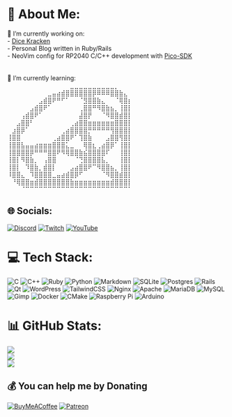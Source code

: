 # 💫 About Me:
🔭 I’m currently working on: <br>- [Dice Kracken](https://github.com/LostinTimeandspaceYT/DiceKracken/tree/master/v0.2)<br>- Personal Blog written in Ruby/Rails<br>- NeoVim config for RP2040 C/C++ development with [Pico-SDK](https://github.com/raspberrypi/pico-sdk)<br><br><br>🌱 I’m currently learning:<br>⠀⠀⠀⠀⠀⠀⠀⠀⠀⠀⠀⠀⠀⠀⣀⣀⣀⣀⣀⣀⣀⣀⣀⣀⡀⠀⠀⠀<br>⠀⠀⠀⠀⠀⠀⠀⠀⠀⣀⣤⣴⣾⣿⣿⣿⣿⣿⣿⡿⠿⠿⠿⣿⣿⣷⣄⠀<br>⠀⠀⠀⠀⠀⠀⠀⣠⣾⣿⠟⠛⠋⠁⠀⠀⠈⣻⣿⣿⣷⣄⠀⠀⠈⢿⣿⡆<br>⠀⠀⠀⠀⠀⣠⣾⣿⠟⠁⠀⠀⠀⠀⠀⠀⢀⣿⣿⠛⠻⣿⣷⣦⡀⢸⣿⡇<br>⠀⠀⠀⢠⣾⣿⠟⠁⠀⠀⠀⠀⠀⠀⠀⠀⣼⣿⡟⠀⠀⠈⠻⣿⣿⣾⣿⡇<br>⠀⠀⣠⣿⣿⠃⠀⠀⠀⠀⠀⠀⠀⠀⢀⣴⣿⣿⣶⣶⣶⣶⣶⣶⣿⣿⣿⡇<br>⠀⣰⣿⡿⠁⠀⠀⠀⠀⠀⠀⠀⢀⣴⣿⣿⣿⣿⡛⠛⠛⠛⠛⢻⣿⣿⣿⡇<br>⢸⣿⣿⠀⠀⠀⠀⠀⠀⠀⢀⣴⣿⣿⠟⠁⢹⣿⣷⠀⠀⠀⣠⣿⣿⢻⣿⡇<br>⢸⣿⣿⣧⣤⣤⣴⣶⣶⣶⣿⣿⣿⣅⣀⠀⠀⢿⣿⣆⢀⣴⣿⡿⠁⢸⣿⡇<br>⢸⣿⣿⣿⣿⡿⠛⠛⠛⣿⣿⠟⠻⢿⣿⣿⣷⣮⣿⣿⣿⣿⠏⠀⠀⢸⣿⡇<br>⢸⣿⡇⠻⣿⣷⡀⠀⢠⣿⣿⠀⠀⠀⠀⠈⢙⣿⣿⣿⣿⣧⡀⠀⠀⢸⣿⡇<br>⢸⣿⡇⠀⠹⣿⣷⡀⣾⣿⡇⠀⠀⠀⣠⣴⣿⣿⠟⠉⠻⣿⣿⣦⡀⢸⣿⡇<br>⠸⣿⣿⣄⠀⠹⣿⣿⣿⣿⣀⣤⣴⣾⣿⡿⠋⠀⠀⠀⠀⠈⠻⣿⣿⣾⣿⡇<br>⠀⠘⢿⣿⣿⣶⣾⣿⣿⣿⣿⣿⣿⣿⣷⣶⣶⣶⣶⣶⣶⣶⣶⣾⣿⣿⣿⡇<br>⠀⠀⠀⠈⠉⠉⠉⠉⠉⠉⠉⠉⠉⠉⠉⠉⠉⠉⠉⠉⠉⠉⠉⠉⠉⠉⠉⠁<br>


## 🌐 Socials:
[![Discord](https://img.shields.io/badge/Discord-%237289DA.svg?logo=discord&logoColor=white)](https://discord.gg/twAzPsg) [![Twitch](https://img.shields.io/badge/Twitch-%239146FF.svg?logo=Twitch&logoColor=white)](https://twitch.tv/greatoldonesgaming) [![YouTube](https://img.shields.io/badge/YouTube-%23FF0000.svg?logo=YouTube&logoColor=white)](https://youtube.com/@TheGreatOldOnesGaming) 

# 💻 Tech Stack:
![C](https://img.shields.io/badge/c-%2300599C.svg?style=for-the-badge&logo=c&logoColor=white) ![C++](https://img.shields.io/badge/c++-%2300599C.svg?style=for-the-badge&logo=c%2B%2B&logoColor=white) ![Ruby](https://img.shields.io/badge/ruby-%23CC342D.svg?style=for-the-badge&logo=ruby&logoColor=white) ![Python](https://img.shields.io/badge/python-3670A0?style=for-the-badge&logo=python&logoColor=ffdd54) ![Markdown](https://img.shields.io/badge/markdown-%23000000.svg?style=for-the-badge&logo=markdown&logoColor=white) ![SQLite](https://img.shields.io/badge/sqlite-%2307405e.svg?style=for-the-badge&logo=sqlite&logoColor=white) ![Postgres](https://img.shields.io/badge/postgres-%23316192.svg?style=for-the-badge&logo=postgresql&logoColor=white) ![Rails](https://img.shields.io/badge/rails-%23CC0000.svg?style=for-the-badge&logo=ruby-on-rails&logoColor=white) ![Qt](https://img.shields.io/badge/Qt-%23217346.svg?style=for-the-badge&logo=Qt&logoColor=white) ![WordPress](https://img.shields.io/badge/WordPress-%23117AC9.svg?style=for-the-badge&logo=WordPress&logoColor=white) ![TailwindCSS](https://img.shields.io/badge/tailwindcss-%2338B2AC.svg?style=for-the-badge&logo=tailwind-css&logoColor=white) ![Nginx](https://img.shields.io/badge/nginx-%23009639.svg?style=for-the-badge&logo=nginx&logoColor=white) ![Apache](https://img.shields.io/badge/apache-%23D42029.svg?style=for-the-badge&logo=apache&logoColor=white) ![MariaDB](https://img.shields.io/badge/MariaDB-003545?style=for-the-badge&logo=mariadb&logoColor=white) ![MySQL](https://img.shields.io/badge/mysql-%2300000f.svg?style=for-the-badge&logo=mysql&logoColor=white) ![Gimp](https://img.shields.io/badge/Gimp-657D8B?style=for-the-badge&logo=gimp&logoColor=FFFFFF) ![Docker](https://img.shields.io/badge/docker-%230db7ed.svg?style=for-the-badge&logo=docker&logoColor=white) ![CMake](https://img.shields.io/badge/CMake-%23008FBA.svg?style=for-the-badge&logo=cmake&logoColor=white) ![Raspberry Pi](https://img.shields.io/badge/-RaspberryPi-C51A4A?style=for-the-badge&logo=Raspberry-Pi) ![Arduino](https://img.shields.io/badge/-Arduino-00979D?style=for-the-badge&logo=Arduino&logoColor=white)
# 📊 GitHub Stats:
![](https://github-readme-stats.vercel.app/api?username=LostinTimeandspaceYT&theme=shades-of-purple&hide_border=false&include_all_commits=false&count_private=false)<br/>
![](https://github-readme-streak-stats.herokuapp.com/?user=LostinTimeandspaceYT&theme=shades-of-purple&hide_border=false)<br/>
![](https://github-readme-stats.vercel.app/api/top-langs/?username=LostinTimeandspaceYT&theme=shades-of-purple&hide_border=false&include_all_commits=false&count_private=false&layout=compact)

  ## 💰 You can help me by Donating
  [![BuyMeACoffee](https://img.shields.io/badge/Buy%20Me%20a%20Coffee-ffdd00?style=for-the-badge&logo=buy-me-a-coffee&logoColor=black)](https://buymeacoffee.com/lostintimeandspace) [![Patreon](https://img.shields.io/badge/Patreon-F96854?style=for-the-badge&logo=patreon&logoColor=white)](https://patreon.com/TheGreatOldOnesGaming) 

  
<!-- Proudly created with GPRM ( https://gprm.itsvg.in ) -->
